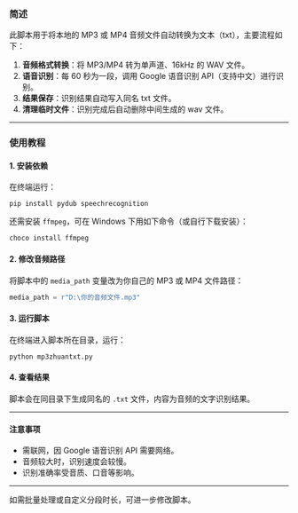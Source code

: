 ### 简述

此脚本用于将本地的 MP3 或 MP4 音频文件自动转换为文本（txt），主要流程如下：

1. **音频格式转换**：将 MP3/MP4 转为单声道、16kHz 的 WAV 文件。
2. **语音识别**：每 60 秒为一段，调用 Google 语音识别 API（支持中文）进行识别。
3. **结果保存**：识别结果自动写入同名 txt 文件。
4. **清理临时文件**：识别完成后自动删除中间生成的 wav 文件。

---

### 使用教程

#### 1. 安装依赖

在终端运行：

```
pip install pydub speechrecognition
```

还需安装 `ffmpeg`，可在 Windows 下用如下命令（或自行下载安装）：

```
choco install ffmpeg
```

#### 2. 修改音频路径

将脚本中的 `media_path` 变量改为你自己的 MP3 或 MP4 文件路径：

```python
media_path = r"D:\你的音频文件.mp3"
```

#### 3. 运行脚本

在终端进入脚本所在目录，运行：

```
python mp3zhuantxt.py
```

#### 4. 查看结果

脚本会在同目录下生成同名的 `.txt` 文件，内容为音频的文字识别结果。

---

#### 注意事项

- 需联网，因 Google 语音识别 API 需要网络。
- 音频较大时，识别速度会较慢。
- 识别准确率受音质、口音等影响。

---

如需批量处理或自定义分段时长，可进一步修改脚本。
